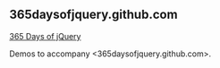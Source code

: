 ## 365daysofjquery.github.com

[365 Days of jQuery](img/logo-370x130.png)

Demos to accompany <365daysofjquery.github.com>.